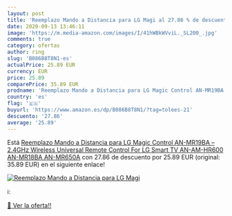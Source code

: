 ```yaml
---
layout: post
title: 'Reemplazo Mando a Distancia para LG Magi al 27.86 % de descuento'
date: 2020-09-13 13:46:11
image: 'https://m.media-amazon.com/images/I/41hWBkWVviL._SL200_.jpg'
comments: true
category: ofertas
author: ring
slug: 'B086B8T8N1-es'
actualPrice: 25.89 EUR
currency: EUR
price: 25.89
comparePrice: 35.89 EUR
prodname: 'Reemplazo Mando a Distancia para LG Magic Control AN-MR19BA – 2.4GHz Wireless Universal Remote Control For LG Smart TV AN-AM-HR600 AN-MR18BA AN-MR650A'
country: 'es'
flag: '🇪🇸'
buyurl: 'https://www.amazon.es/dp/B086B8T8N1/?tag=tolees-21'
descuento: '27.86'
average: '25.89'
---
```


Está [Reemplazo Mando a Distancia para LG Magic Control AN-MR19BA – 2.4GHz Wireless Universal Remote Control For LG Smart TV AN-AM-HR600 AN-MR18BA AN-MR650A](https://www.amazon.es/dp/B086B8T8N1/?tag=tolees-21) con 27.86 de descuento por 25.89 EUR (original: 35.89 EUR) en el siguiente enlace!

[![Reemplazo Mando a Distancia para LG Magi](https://m.media-amazon.com/images/I/41hWBkWVviL._SL200_.jpg)](https://www.amazon.es/dp/B086B8T8N1/?tag=tolees-21)

ℹ️:


[🛒 Ver la oferta!!](https://www.amazon.es/dp/B086B8T8N1/?tag=tolees-21)
